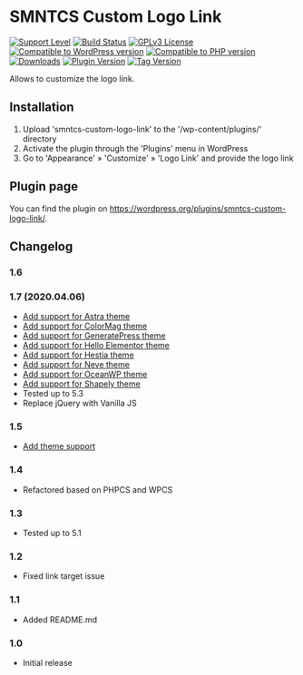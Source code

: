 # SMNTCS Custom Logo Link

[![Support Level](https://img.shields.io/badge/support-active-green.svg)](#support-level)
[![Build Status](https://api.travis-ci.com/nielslange/smntcs-custom-logo-link.svg?branch=master)](https://api.travis-ci.com/nielslange/smntcs-custom-logo-link)
[![GPLv3 License](https://img.shields.io/github/license/nielslange/smntcs-custom-logo-link.svg)](https://www.gnu.org/licenses/gpl.html)
[![Compatible to WordPress version](https://plugintests.com/plugins/smntcs-custom-logo-link/wp-badge.svg)](https://plugintests.com/plugins/smntcs-custom-logo-link/latest)
[![Compatible to PHP version](https://plugintests.com/plugins/smntcs-custom-logo-link/php-badge.svg)](https://plugintests.com/plugins/smntcs-custom-logo-link/latest)
[![Downloads](https://img.shields.io/wordpress/plugin/dt/smntcs-custom-logo-link.svg)](https://wordpress.org/plugins/smntcs-custom-logo-link/)
[![Plugin Version](https://img.shields.io/wordpress/plugin/v/smntcs-custom-logo-link.svg)](https://wordpress.org/plugins/smntcs-custom-logo-link/)
[![Tag Version](https://img.shields.io/github/tag/nielslange/smntcs-custom-logo-link.svg)](https://wordpress.org/plugins/smntcs-custom-logo-link/)

Allows to customize the logo link.

## Installation

1. Upload 'smntcs-custom-logo-link' to the '/wp-content/plugins/' directory
2. Activate the plugin through the 'Plugins' menu in WordPress
3. Go to 'Appearance' » 'Customize' » 'Logo Link' and provide the logo link

## Plugin page

You can find the plugin on https://wordpress.org/plugins/smntcs-custom-logo-link/.

## Changelog

### 1.6
### 1.7 (2020.04.06)
* [Add support for Astra theme](https://github.com/nielslange/smntcs-custom-logo-link/issues/5)
* [Add support for ColorMag theme](https://github.com/nielslange/smntcs-custom-logo-link/issues/5)
* [Add support for GeneratePress theme](https://github.com/nielslange/smntcs-custom-logo-link/issues/5)
* [Add support for Hello Elementor theme](https://github.com/nielslange/smntcs-custom-logo-link/issues/5)
* [Add support for Hestia theme](https://github.com/nielslange/smntcs-custom-logo-link/issues/5)
* [Add support for Neve theme](https://github.com/nielslange/smntcs-custom-logo-link/issues/5)
* [Add support for OceanWP theme](https://github.com/nielslange/smntcs-custom-logo-link/issues/5)
* [Add support for Shapely theme](https://github.com/nielslange/smntcs-custom-logo-link/issues/5)
* Tested up to 5.3
* Replace jQuery with Vanilla JS

### 1.5
* [Add theme support](https://github.com/nielslange/smntcs-custom-logo-link/issues/2)

### 1.4
* Refactored based on PHPCS and WPCS

### 1.3
* Tested up to 5.1

### 1.2
* Fixed link target issue

### 1.1
* Added README.md

### 1.0
* Initial release
